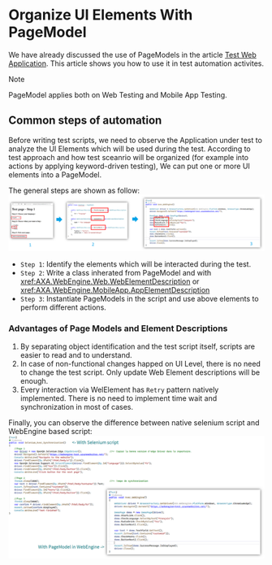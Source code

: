 # Organize UI Elements With PageModel

We have already discussed the use of PageModels in the article [Test Web Application](../articles/webengine-web.md).
This article shows you how to use it in test automation activites.

> [!NOTE]
> PageModel applies both on Web Testing and Mobile App Testing.

## Common steps of automation
Before writing test scripts, we need to observe the Application under test to analyze the UI Elements which will be used during the test.
According to test approach and how test sceanrio will be organized (for example into actions by applying keyword-driven testing),
We can put one or more UI elements into a PageModel.

The general steps are shown as follow:
![Page Model Step](../images/page-model-step.png)

* `Step 1`: Identify the elements which will be interacted during the test.
* `Step 2`: Write a class inherated from PageModel and with <xref:AXA.WebEngine.Web.WebElementDescription> or <xref:AXA.WebEngine.MobileApp.AppElementDescription>
* `Step 3`: Instantiate PageModels in the script and use above elements to perform different actions.

### Advantages of Page Models and Element Descriptions
1. By separating object identification and the test script itself, scripts are easier to read and to understand.
2. In case of non-functional changes happed on UI Level, there is no need to change the test script.
Only update Web Element descriptions will be enough.
3. Every interaction via WelElement has `Retry` pattern natively implemented.
There is no need to implement time wait and synchronization in most of cases.

Finally, you can observe the difference between native selenium script and WebEngine based script:
![Page Model Compare](../images/page-model-compare.png)

